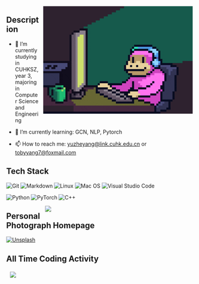 <img width="400px" style="margin: 5px 5px 10px 10px;" align="right" alt="Assets GIF" src="assets/giphy.gif" />

## Description

- 🔭 I’m currently studying in CUHKSZ, year 3, majoring in Computer Science and Engineering 

- 🌱 I’m currently learning: GCN, NLP, Pytorch
<!-- - 👯 I’m looking to collaborate on ... -->
<!-- - 🤔 I’m looking for help with ... -->
<!-- - 💬 Ask me about ... -->
- 📫 How to reach me: [yuzheyang@link.cuhk.edu.cn](mailto:yuzheyang@link.cuhk.edu.cn) or [tobyyang7@foxmail.com](mailto:tobyyang7@foxmail.com)
<!-- - 😄 Pronouns: ... -->
<!-- - ⚡ Fun fact: ... -->

## Tech Stack

![Git](https://img.shields.io/badge/-Git-333333?style=flat&logo=git)
![Markdown](https://img.shields.io/badge/-Markdown-333333?style=flat&logo=markdown)
![Linux](https://img.shields.io/badge/-Linux-333333?style=flat&logo=Linux&logoColor=FCC624)
![Mac OS](https://img.shields.io/badge/-Mac%20OS-333333?style=flat&logo=apple)
![Visual Studio Code](https://img.shields.io/badge/Visual%20Studio%20Code-333333?style=flat&logo=visual-studio-code&logoColor=white)

![Python](https://img.shields.io/badge/-Python-333333?style=flat&logo=Python)
![PyTorch](https://img.shields.io/badge/-PyTorch-333333?style=flat&logo=pytorch)
![C++](https://img.shields.io/badge/-C%2B%2B-333333?style=flat&logo=c%2B%2B)

<img width="400px" align="right" src="https://wakatime.com/share/@018b2d56-3f39-4069-992e-2ad50513ffd3/c5a4a833-7549-460e-bfe8-265be8672cfa.svg" />

## Personal Photograph Homepage
[![Unsplash](https://img.shields.io/badge/-Unsplash-333333?style=flat&logo=unsplash)](https://unsplash.com/@tobyyang)

## All Time Coding Activity

<img style="margin: 5px 5px 10px 10px;" src="https://wakatime.com/share/@018b2d56-3f39-4069-992e-2ad50513ffd3/8d350b1d-cd27-47c3-977d-6369b4c361e3.svg" />